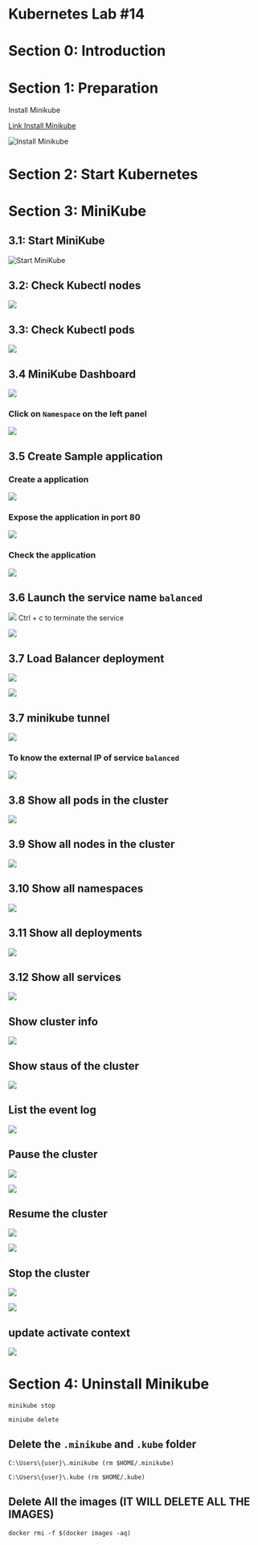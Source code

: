 # Kubernetes Lab #14

# Section 0: Introduction

# Section 1: Preparation

Install Minikube

[Link Install Minikube](https://minikube.sigs.k8s.io/docs/start/?arch=%2Fwindows%2Fx86-64%2Fstable%2F.exe+download)

![Install Minikube](./image/install-minikube.png)

# Section 2: Start Kubernetes


# Section 3: MiniKube

## 3.1: Start MiniKube

![Start MiniKube](./image/minikube-start.png)

## 3.2: Check Kubectl nodes

![](./image/kubectl-get-nodes-2.png)

## 3.3: Check Kubectl pods

![](./image/kubectl-get-pods-2.png)

## 3.4 MiniKube Dashboard

![](./image/minikube-dashboard.png)
### Click on ```Namespace``` on the left panel
![](./image/minikube-dashboard-2.png)

## 3.5 Create Sample application

### Create a application
![](./image/kubectl-create-1.png)

### Expose the application in port 80
![](./image/kubectl-expose.png)

### Check the application
![](./image/kubectl-get-services.png)

## 3.6 Launch the service name ```balanced```

![](./image/minikube-service-1.png)
Ctrl + c to terminate the service

![](./image/minikube-service-2.png)


## 3.7 Load Balancer deployment
![](./image/kubectl-create-2.png)

![](./image/kubectl-expose-2.png)

## 3.7 minikube tunnel
![](./image/minikube-tunnel.png)

### To know the external IP of service ```balanced```

![](./image/kubectl-get-services-2.png)


## 3.8 Show all  pods in the cluster

![](./image/kubectl-get-pods-3.png)

## 3.9 Show all  nodes in the cluster

![](./image/kubectl-get-nodes-3.png)

## 3.10 Show all namespaces

![](./image/kubectl-get-namespaces.png)

## 3.11 Show all deployments

![](./image/kubectl-get-deployments.png)

## 3.12 Show all services

![](./image/kubectl-get-services-3.png)

## Show cluster info

![](./image/kubectl-cluster-info.png)

## Show staus of the cluster

![](./image/minikube-status.png)

## List the event log 

![](./image/kubectl-get-events.png)

## Pause the cluster

![](./image/minikube-pause.png)

![](./image/minikube-status-2.png)

## Resume the cluster

![](./image/minikube-unpause.png)

![](./image/minikube-status-3.png)

## Stop the cluster

![](./image/minikube-stop.png)

![](./image/minikube-status-4.png)

## update activate context

![](./image/docker-context-use-default.png)



# Section 4: Uninstall Minikube

```shell
minikube stop
```

```shell
miniube delete
```
## Delete the ```.minikube``` and ```.kube``` folder

```shell
C:\Users\{user}\.minikube (rm $HOME/.minikube)
```

```shell
C:\Users\{user}\.kube (rm $HOME/.kube)
```

## Delete All the images (IT WILL DELETE ALL THE IMAGES)

```shell
docker rmi -f $(docker images -aq)
```


